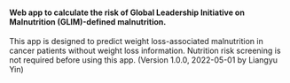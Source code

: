 #### Web app to calculate the risk of Global Leadership Initiative on Malnutrition (GLIM)-defined malnutrition.
This app is designed to predict weight loss-associated malnutrition in cancer patients without weight loss information. Nutrition risk screening is not required before using this app. (Version 1.0.0, 2022-05-01 by Liangyu Yin)
